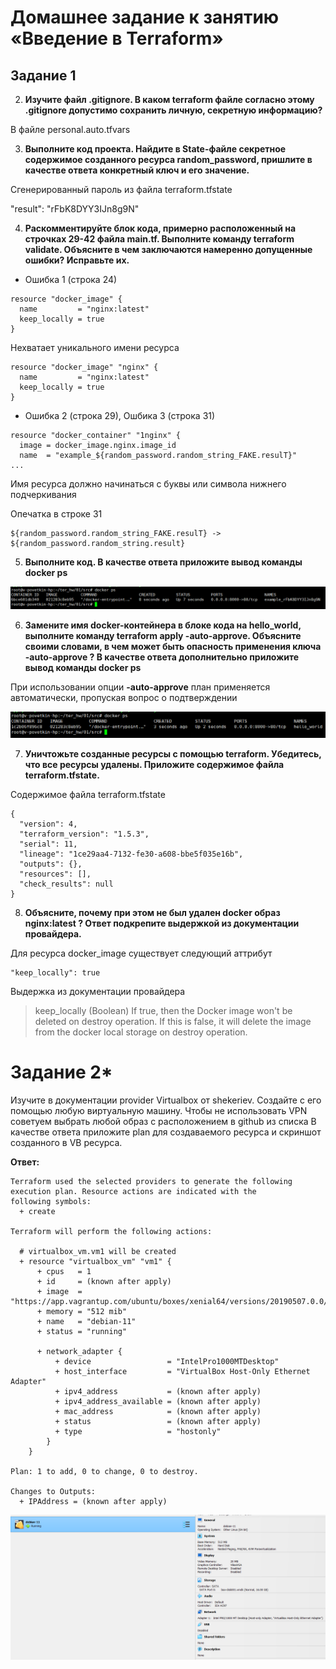 # Домашнее задание к занятию «Введение в Terraform»

## Задание 1


2. **Изучите файл .gitignore. В каком terraform файле согласно этому .gitignore допустимо сохранить личную, секретную информацию?**

В файле personal.auto.tfvars

3. **Выполните код проекта. Найдите в State-файле секретное содержимое созданного ресурса random_password, пришлите в качестве ответа конкретный ключ и его значение.**

Сгенерированный пароль из файла terraform.tfstate 

"result": "rFbK8DYY3IJn8g9N"


4. **Раскомментируйте блок кода, примерно расположенный на строчках 29-42 файла main.tf. Выполните команду terraform validate. Объясните в чем заключаются намеренно допущенные ошибки? Исправьте их.**

* Ошибка 1 (строка 24)

```
resource "docker_image" {
  name         = "nginx:latest"
  keep_locally = true
}
```

Нехватает уникального имени ресурса 


```
resource "docker_image" "nginx" {
  name         = "nginx:latest"
  keep_locally = true
}
```

* Ошибка 2 (строка 29), Ошбика 3 (строка 31)

```
resource "docker_container" "1nginx" {
  image = docker_image.nginx.image_id
  name  = "example_${random_password.random_string_FAKE.resulT}"
...
```

Имя ресурса должно начинаться с буквы или символа нижнего подчеркивания

Опечатка в строке 31

```
${random_password.random_string_FAKE.resulT} -> ${random_password.random_string.result}
```

5. **Выполните код. В качестве ответа приложите вывод команды docker ps**

![ter1-task1-5](./home_work/ter_01/task1/Screenshot_1.png)


6. **Замените имя docker-контейнера в блоке кода на hello_world, выполните команду terraform apply -auto-approve. Объясните своими словами, в чем может быть опасность применения ключа -auto-approve ? В качестве ответа дополнительно приложите вывод команды docker ps**

При использовании опции **-auto-approve** план применяется автоматически, пропуская вопрос о подтверждении


![ter1-task1-6](./home_work/ter_01/task1/Screenshot_2.png)

7. **Уничтожьте созданные ресурсы с помощью terraform. Убедитесь, что все ресурсы удалены. Приложите содержимое файла terraform.tfstate.**

Содержимое файла terraform.tfstate

```
{
  "version": 4,
  "terraform_version": "1.5.3",
  "serial": 11,
  "lineage": "1ce29aa4-7132-fe30-a608-bbe5f035e16b",
  "outputs": {},
  "resources": [],
  "check_results": null
}
```

8. **Объясните, почему при этом не был удален docker образ nginx:latest ? Ответ подкрепите выдержкой из документации провайдера.**

Для ресурса docker_image существует следующий аттрибут

```
"keep_locally": true
```

Выдержка из документации провайдера

> keep_locally (Boolean) If true, then the Docker image won't be deleted on destroy operation. If this is false, it will delete the image from the docker local storage on destroy operation.


# Задание 2*

Изучите в документации provider Virtualbox от shekeriev.
Создайте с его помощью любую виртуальную машину. Чтобы не использовать VPN советуем выбрать любой образ с расположением в github из списка
В качестве ответа приложите plan для создаваемого ресурса и скриншот созданного в VB ресурса.

**Ответ:**

```
Terraform used the selected providers to generate the following execution plan. Resource actions are indicated with the
following symbols:
  + create

Terraform will perform the following actions:

  # virtualbox_vm.vm1 will be created
  + resource "virtualbox_vm" "vm1" {
      + cpus   = 1
      + id     = (known after apply)
      + image  = "https://app.vagrantup.com/ubuntu/boxes/xenial64/versions/20190507.0.0/providers/virtualbox.box"
      + memory = "512 mib"
      + name   = "debian-11"
      + status = "running"

      + network_adapter {
          + device                 = "IntelPro1000MTDesktop"
          + host_interface         = "VirtualBox Host-Only Ethernet Adapter"
          + ipv4_address           = (known after apply)
          + ipv4_address_available = (known after apply)
          + mac_address            = (known after apply)
          + status                 = (known after apply)
          + type                   = "hostonly"
        }
    }

Plan: 1 to add, 0 to change, 0 to destroy.

Changes to Outputs:
  + IPAddress = (known after apply)
```

![ter1-task2-1](./home_work/ter_01/task2/Screenshot_1.png)